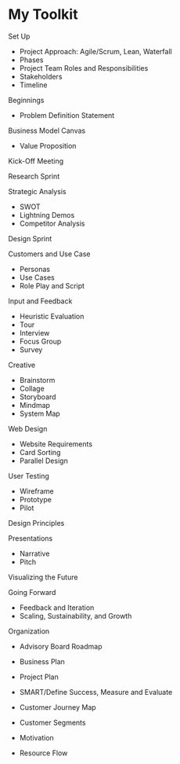 # My Toolkit

Set Up
* Project Approach: Agile/Scrum, Lean, Waterfall
* Phases
* Project Team Roles and Responsibilities
* Stakeholders
* Timeline

Beginnings
* Problem Definition Statement

Business Model Canvas
* Value Proposition

Kick-Off Meeting

Research Sprint

Strategic Analysis
* SWOT
* Lightning Demos
* Competitor Analysis

Design Sprint

Customers and Use Case
* Personas
* Use Cases
* Role Play and Script

Input and Feedback
* Heuristic Evaluation
* Tour
* Interview
* Focus Group
* Survey

Creative
* Brainstorm
* Collage
* Storyboard
* Mindmap
* System Map

Web Design
* Website Requirements
* Card Sorting 
* Parallel Design

User Testing
* Wireframe
* Prototype
* Pilot

Design Principles

Presentations
* Narrative
* Pitch

Visualizing the Future

Going Forward
* Feedback and Iteration
* Scaling, Sustainability, and Growth

Organization
* Advisory Board Roadmap


* Business Plan
* Project Plan
* SMART/Define Success, Measure and Evaluate
* Customer Journey Map
* Customer Segments
* Motivation
* Resource Flow


